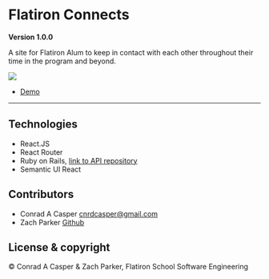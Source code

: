 # Flatiron Connects 

**Version 1.0.0**

A site for Flatiron Alum to keep in contact with each other throughout their time in the program and beyond. 

![](https://i.imgur.com/cq7OViq.png)

- [Demo](https://youtu.be/GOApXorakus)

--- 

## Technologies

- React.JS
- React Router
- Ruby on Rails, [link to API repository](https://github.com/conradcasper22/mod_4_project_backend)
- Semantic UI React


## Contributors 

- Conrad A Casper <cnrdcasper@gmail.com>
- Zach Parker [Github](https://github.com/lumbrzach)

## License & copyright

© Conrad A Casper & Zach Parker, Flatiron School Software Engineering 